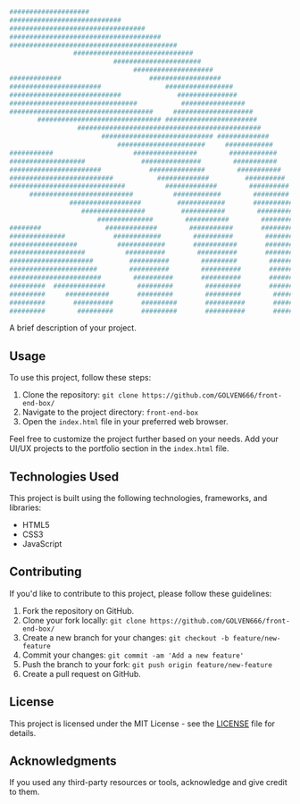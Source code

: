 ```rb
####################                                                
############################                                            
##################################                                      
######################################                                  
##########################################                             
                ##############################                         
                          ######################                       
                               ####################                    
#############                      ##################                  
#######################                #################               
############################              ###############              
################################           ################            
####################################     ####################          
       ############################### #######################         
                 ##############################################        
                       ############################ #############      
                           ######################     ############     
###########                    ################        ############    
###################              ###############        ###########   
#######################            ##############        ###########  
##########################           #############         ########## 
#############################          #############        ##########
     ##########################          ############        ######### 
               ##################         ############       ##########
                  ################         ###########        ##########
                      ##############        ###########        ######### 
########                #############        ###########       ##########
##############            ############        ##########        ######### 
#################          ############       ###########       ######### 
###################          ##########        ##########       ##########
#####################         ##########        #########        #########
######################        ##########        ##########       #########
#######################        ##########       ##########       #########
#########  #############        #########        #########       ##########
#########     ###########       #########        #########        #########
#########       ##########       #########       ##########       #########
#########        #########       #########       ##########       #########

```


A brief description of your project.

## Usage

To use this project, follow these steps:

1. Clone the repository: `git clone https://github.com/GOLVEN666/front-end-box/`
2. Navigate to the project directory: `front-end-box`
3. Open the `index.html` file in your preferred web browser.

Feel free to customize the project further based on your needs. Add your UI/UX projects to the portfolio section in the `index.html` file.

## Technologies Used

This project is built using the following technologies, frameworks, and libraries:

- HTML5
- CSS3
- JavaScript

## Contributing

If you'd like to contribute to this project, please follow these guidelines:

1. Fork the repository on GitHub.
2. Clone your fork locally: `git clone https://github.com/GOLVEN666/front-end-box/`
3. Create a new branch for your changes: `git checkout -b feature/new-feature`
4. Commit your changes: `git commit -am 'Add a new feature'`
5. Push the branch to your fork: `git push origin feature/new-feature`
6. Create a pull request on GitHub.

## License

This project is licensed under the MIT License - see the [LICENSE](LICENSE) file for details.

## Acknowledgments

If you used any third-party resources or tools, acknowledge and give credit to them.
